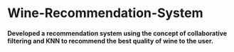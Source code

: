 # Wine-Recommendation-System
#### Developed a recommendation system using the concept of collaborative filtering and KNN to recommend the best quality of wine to the user.
